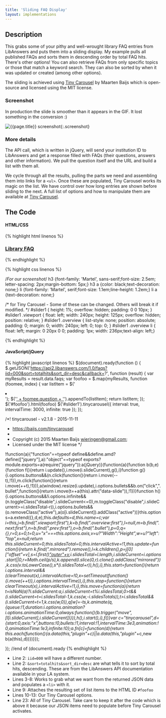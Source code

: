 ```yaml
---
title: 'Sliding FAQ Display'
layout: implementations
---
```


## Description
        
This grabs some of your pithy and well-wrought library FAQ entries from LibAnswers and puts them into a sliding display. My example pulls all published FAQs and sorts them in descending order by total FAQ hits. There's other options! You can also retrieve FAQs from only specific topics or those that match a keyword search. They can also be sorted by when it was updated or created (among other options).

The sliding is achieved using [Tiny Carousel](https://baijs.com/tinycarousel) by Maarten Baijs which is open-source and licensed using the MIT license.

### Screenshot

In production the slide is smoother than it appears in the GIF. It lost something in the conversion :)

<!--![{{page.title}} screenshot]({{site.baseurl}}/assets/{{page.title}}-screenshot.gif){:.screenshot}-->
![{{page.title}} screenshot](https://raw.githubusercontent.com/BradCoffield/APIs-for-librarians/master/assets/Sliding%20FAQ%20display.gif){:.screenshot}
   
### More details
The API call, which is written in jQuery, will send your institution ID to LibAnswers and get a response filled with FAQs (their questions, answers and other information). We pull the question itself and the URL and build a list with them all.
        
We cycle through all the results, pulling the parts we need and assembling them into links for a ```<ul>```. Once these are populated, Tiny Carousel works its magic on the list. We have control over how long entries are shown before sliding to the next. A full list of options and how to manipulate them are available at [Tiny Carousel](https://baijs.com/tinycarousel).
    
## The Code

#### HTML/CSS

{% highlight html linenos %}
  <h3><a href="YOUR_LIBANSWERS_SYSTEM">Library FAQ</a></h3>
   <div id="slider1">
    <div class="viewport">
        <ul id="foofoo" class="overview"></ul>
    </div>
   </div>

{% endhighlight %}

{% highlight css linenos %}

/*For our screenshot*/
h3 {font-family: 'Martel', sans-serif;font-size: 2.5em; letter-spacing: 2px;margin-bottom: 5px;}
h3 a {color: black;text-decoration: none;}
li {font-family: 'Martel', serif;font-size: 1.1em;line-height: 1.2em;}
li a {text-decoration: none;}

/* for Tiny Carousel - Some of these can be changed. Others will break it if modified. */
#slider1 { height: 1%; overflow: hidden; padding: 0 0 10px; }
#slider1 .viewport { float: left; width: 240px; height: 125px; overflow: hidden; position: relative; }
#slider1 .overview { list-style: none; position: absolute; padding: 0; margin: 0; width: 240px; left: 0; top: 0; }
#slider1 .overview li { float: left; margin: 0 20px 0 0; padding: 1px; width: 236px;text-align: left;}

{% endhighlight %}

#### JavaScript/jQuery


{% highlight javascript linenos %}
  $(document).ready(function () {
         $.getJSON('https://api2.libanswers.com/1.0/faqs?iid=000&sort=totalhits&sort_dir=desc&callback=?', function (result) {
             var myResults = result.data.faqs;
             var foofoo = $.map(myResults, function (foomee, index) {
                 var listItem = $('<li></li>');
                 $('<a href=' + foomee.url.public + '>' + foomee.question + '</a>').appendTo(listItem);
                 return listItem;
                 });
             $('#foofoo').html(foofoo)
             $('#slider1').tinycarousel({
                     interval: true,
                     intervalTime: 3000,
                     infinite: true
                 });
             });
     
/*! tinycarousel - v2.1.8 - 2015-11-11
 * https://baijs.com/tinycarousel
 *
 * Copyright (c) 2015 Maarten Baijs <wieringen@gmail.com>;
 * Licensed under the MIT license */

!function(a){"function"==typeof define&&define.amd?define(["jquery"],a):"object"==typeof exports?module.exports=a(require("jquery")):a(jQuery)}(function(a){function b(b,e){function f(){return i.update(),i.move(i.slideCurrent),g(),i}function g(){i.options.buttons&&(n.click(function(){return i.move(--t),!1}),m.click(function(){return i.move(++t),!1})),a(window).resize(i.update),i.options.bullets&&b.on("click",".bullet",function(){return i.move(t=+a(this).attr("data-slide")),!1})}function h(){i.options.buttons&&!i.options.infinite&&(n.toggleClass("disable",i.slideCurrent<=0),m.toggleClass("disable",i.slideCurrent>=i.slidesTotal-r)),i.options.bullets&&(o.removeClass("active"),a(o[i.slideCurrent]).addClass("active"))}this.options=a.extend({},d,e),this._defaults=d,this._name=c;var i=this,j=b.find(".viewport:first"),k=b.find(".overview:first"),l=null,m=b.find(".next:first"),n=b.find(".prev:first"),o=b.find(".bullet"),p=0,q={},r=0,s=0,t=0,u="x"===this.options.axis,v=u?"Width":"Height",w=u?"left":"top",x=null;return this.slideCurrent=0,this.slidesTotal=0,this.intervalActive=!1,this.update=function(){return k.find(".mirrored").remove(),l=k.children(),p=j[0]["offset"+v],s=l.first()["outer"+v](!0),i.slidesTotal=l.length,i.slideCurrent=i.options.start||0,r=Math.ceil(p/s),k.append(l.slice(0,r).clone().addClass("mirrored")),k.css(v.toLowerCase(),s*(i.slidesTotal+r)),h(),i},this.start=function(){return i.options.interval&&(clearTimeout(x),i.intervalActive=!0,x=setTimeout(function(){i.move(++t)},i.options.intervalTime)),i},this.stop=function(){return clearTimeout(x),i.intervalActive=!1,i},this.move=function(a){return t=isNaN(a)?i.slideCurrent:a,i.slideCurrent=t%i.slidesTotal,0>t&&(i.slideCurrent=t=i.slidesTotal-1,k.css(w,-i.slidesTotal*s)),t>i.slidesTotal&&(i.slideCurrent=t=1,k.css(w,0)),q[w]=-t*s,k.animate(q,{queue:!1,duration:i.options.animation?i.options.animationTime:0,always:function(){b.trigger("move",[l[i.slideCurrent],i.slideCurrent])}}),h(),i.start(),i},f()}var c="tinycarousel",d={start:0,axis:"x",buttons:!0,bullets:!1,interval:!1,intervalTime:3e3,animation:!0,animationTime:1e3,infinite:!0};a.fn[c]=function(d){return this.each(function(){a.data(this,"plugin_"+c)||a.data(this,"plugin_"+c,new b(a(this),d))})}});

 }); //end of (document).ready
{% endhighlight %}

* Line 2: ```iid=000``` will have a different number.
* Line 2: ```&sort=totalhits&sort_dir=desc``` are what tells it to sort by total hits, descending. These are from the LibAnswers API documentation available in your LA system. 
* Lines 3-8: Works to grab what we want from the returned JSON data and populates a ```<li>``` with it.
* Line 9: Attaches the resulting set of list items to the HTML ID ```#foofoo```
* Lines 10-13: Our Tiny Carousel options.
* Line 23: All of Tiny Carousel. Take care to keep it after the code which is above it because our JSON items need to populate before Tiny Carousel activates.